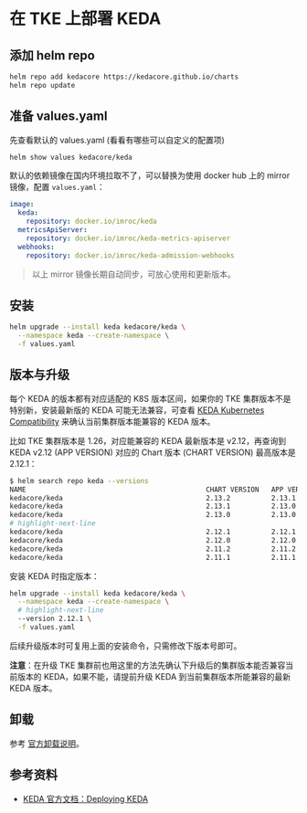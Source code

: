 # 在 TKE 上部署 KEDA

## 添加 helm repo

```bash
helm repo add kedacore https://kedacore.github.io/charts
helm repo update
```

## 准备 values.yaml

先查看默认的 values.yaml (看看有哪些可以自定义的配置项)

```bash
helm show values kedacore/keda
```

默认的依赖镜像在国内环境拉取不了，可以替换为使用 docker hub 上的 mirror 镜像，配置 `values.yaml`：

```yaml
image:
  keda:
    repository: docker.io/imroc/keda
  metricsApiServer:
    repository: docker.io/imroc/keda-metrics-apiserver
  webhooks:
    repository: docker.io/imroc/keda-admission-webhooks
```

> 以上 mirror 镜像长期自动同步，可放心使用和更新版本。

## 安装

```bash
helm upgrade --install keda kedacore/keda \
  --namespace keda --create-namespace \
  -f values.yaml
```

## 版本与升级

每个 KEDA 的版本都有对应适配的 K8S 版本区间，如果你的 TKE 集群版本不是特别新，安装最新版的 KEDA 可能无法兼容，可查看 [KEDA Kubernetes Compatibility](https://keda.sh/docs/latest/operate/cluster/#kubernetes-compatibility) 来确认当前集群版本能兼容的 KEDA 版本。

比如 TKE 集群版本是 1.26，对应能兼容的 KEDA 最新版本是 v2.12，再查询到 KEDA v2.12 (APP VERSION) 对应的 Chart 版本 (CHART VERSION) 最高版本是 2.12.1：

```bash
$ helm search repo keda --versions
NAME                                            CHART VERSION   APP VERSION     DESCRIPTION
kedacore/keda                                   2.13.2          2.13.1          Event-based autoscaler for workloads on Kubernetes
kedacore/keda                                   2.13.1          2.13.0          Event-based autoscaler for workloads on Kubernetes
kedacore/keda                                   2.13.0          2.13.0          Event-based autoscaler for workloads on Kubernetes
# highlight-next-line
kedacore/keda                                   2.12.1          2.12.1          Event-based autoscaler for workloads on Kubernetes
kedacore/keda                                   2.12.0          2.12.0          Event-based autoscaler for workloads on Kubernetes
kedacore/keda                                   2.11.2          2.11.2          Event-based autoscaler for workloads on Kubernetes
kedacore/keda                                   2.11.1          2.11.1          Event-based autoscaler for workloads on Kubernetes
```

安装 KEDA 时指定版本：

```bash
helm upgrade --install keda kedacore/keda \
  --namespace keda --create-namespace \
  # highlight-next-line
  --version 2.12.1 \
  -f values.yaml
```

后续升级版本时可复用上面的安装命令，只需修改下版本号即可。

**注意**：在升级 TKE 集群前也用这里的方法先确认下升级后的集群版本能否兼容当前版本的 KEDA，如果不能，请提前升级 KEDA 到当前集群版本所能兼容的最新 KEDA 版本。

## 卸载

参考 [官方卸载说明](https://keda.sh/docs/latest/deploy/#uninstall)。

## 参考资料

* [KEDA 官方文档：Deploying KEDA](https://keda.sh/docs/latest/deploy/)
